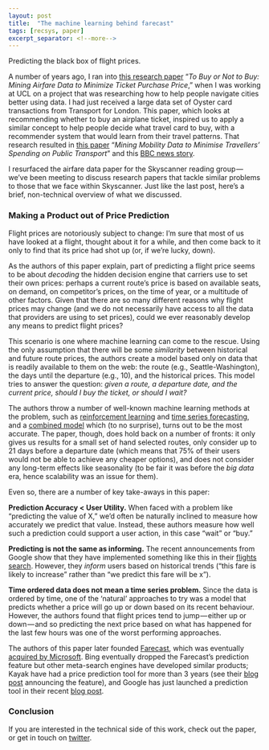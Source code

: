 ```yaml
---
layout: post
title:  "The machine learning behind farecast"
tags: [recsys, paper]
excerpt_separator: <!--more-->
---
```


Predicting the black box of flight prices.
<!--more-->

A number of years ago, I ran into [this research paper](http://www.isi.edu/integration/papers/etzioni03-kdd.pdf) “_To Buy or Not to Buy: Mining Airfare Data to Minimize Ticket Purchase Price_,” when I was working at UCL on a project that was researching how to help people navigate cities better using data. I had just received a large data set of Oyster card transactions from Transport for London. This paper, which looks at recommending whether to buy an airplane ticket, inspired us to apply a similar concept to help people decide what travel card to buy, with a recommender system that would learn from their travel patterns. That research resulted in [this paper](http://nlathia.github.io/papers/lathia_kdd2011.pdf) “_Mining Mobility Data to Minimise Travellers’ Spending on Public Transport_” and this [BBC news story](http://www.bbc.co.uk/news/uk-england-london-13389363).

I resurfaced the airfare data paper for the Skyscanner reading group — we’ve been meeting to discuss research papers that tackle similar problems to those that we face within Skyscanner. Just like the last post, here’s a brief, non-technical overview of what we discussed.

### Making a Product out of Price Prediction
Flight prices are notoriously subject to change: I’m sure that most of us have looked at a flight, thought about it for a while, and then come back to it only to find that its price had shot up (or, if we’re lucky, down).

As the authors of this paper explain, part of predicting a flight price seems to be about _decoding_ the hidden decision engine that carriers use to set their own prices: perhaps a current route’s price is based on available seats, on demand, on competitor’s prices, on the time of year, or a multitude of other factors. Given that there are so many different reasons why flight prices may change (and we do not necessarily have access to all the data that providers are using to set prices), could we ever reasonably develop any means to predict flight prices?

This scenario is one where machine learning can come to the rescue. Using the only assumption that there will be some _similarity_ between historical and future route prices, the authors create a model based only on data that is readily available to them on the web: the route (e.g., Seattle-Washington), the days until the departure (e.g., 10), and the historical prices. This model tries to answer the question: _given a route, a departure date, and the current price, should I buy the ticket, or should I wait?_

The authors throw a number of well-known machine learning methods at the problem, such as [reinforcement learning](https://en.wikipedia.org/wiki/Reinforcement_learning) and [time series forecasting](https://en.wikipedia.org/wiki/Time_series), and a [combined model](https://en.wikipedia.org/wiki/Ensemble_learning) which (to no surprise), turns out to be the most accurate. The paper, though, does hold back on a number of fronts: it only gives us results for a small set of hand selected routes, only consider up to 21 days before a departure date (which means that 75% of their users would not be able to achieve any cheaper options), and does not consider any long-term effects like seasonality (to be fair it was before the _big data_ era, hence scalability was an issue for them).

Even so, there are a number of key take-aways in this paper:

**Prediction Accuracy < User Utility.** When faced with a problem like “predicting the value of X,” we’d often be naturally inclined to measure how accurately we predict that value. Instead, these authors measure how well such a prediction could support a user action, in this case “wait” or “buy.”

**Predicting is not the same as informing.** The recent announcements from Google show that they have implemented something like this in their [flights search](https://blog.google/topics/travel/making-travel-planning-less-stressful-holiday-season/). However, they _inform_ users based on historical trends (“this fare is likely to increase” rather than “we predict this fare will be x”).

**Time ordered data does not mean a time series problem.** Since the data is ordered by time, one of the ‘natural’ approaches to try was a model that predicts whether a price will go up or down based on its recent behaviour. However, the authors found that flight prices tend to jump — either up or down — and so predicting the next price based on what has happened for the last few hours was one of the worst performing approaches.

The authors of this paper later founded [Farecast](https://moz.com/blog/farecast-an-evolution-in-travel-pricing-prediction), which was eventually [acquired by Microsoft](https://en.wikipedia.org/wiki/MSN_Travel_%28website%29). Bing eventually dropped the Farecast’s prediction feature but other meta-search engines have developed similar products; Kayak have had a price prediction tool for more than 3 years (see their [blog post](https://www.kayak.co.uk/news/kayak-launches-price-forecasts-flights/) announcing the feature), and Google has just launched a prediction tool in their recent [blog post](https://blog.google/topics/travel/making-travel-planning-less-stressful-holiday-season/).

### Conclusion
If you are interested in the technical side of this work, check out the paper, or get in touch on [twitter](https://twitter.com/neal_lathia).
